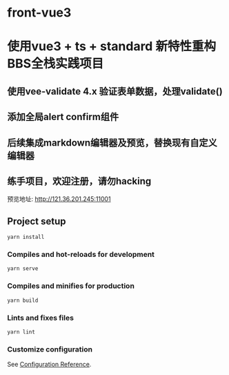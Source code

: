 # front-vue3
# 使用vue3 + ts + standard 新特性重构BBS全栈实践项目
## 使用vee-validate 4.x 验证表单数据，处理validate()
## 添加全局alert confirm组件
## 后续集成markdown编辑器及预览，替换现有自定义编辑器

## 练手项目，欢迎注册，请勿hacking
预览地址: http://121.36.201.245:11001
## Project setup
```
yarn install
```

### Compiles and hot-reloads for development
```
yarn serve
```

### Compiles and minifies for production
```
yarn build
```

### Lints and fixes files
```
yarn lint
```

### Customize configuration
See [Configuration Reference](https://cli.vuejs.org/config/).
